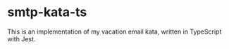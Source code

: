 # smtp-kata-ts

This is an implementation of my vacation email kata, written in TypeScript with Jest.
